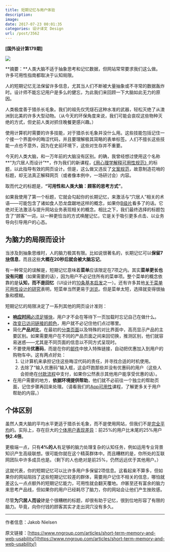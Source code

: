 ```yaml
---
title: 短期记忆与用户体验
description: 
image: 
date: 2017-07-23 00:01:35
categories: 设计译文 Design
url: /post/3562
---
```


**[国外设计第179期]**

![](https://cdn.victor42.work/posts/2017-07/07-21/1.jpg)

**摘要：**人类大脑不适于抽象思考和记忆数据，但网站常常要求我们这么做。许多可用性指南都取决于认知局限。

人的短期记忆无法保留许多信息，尤其当人们不断被大量抽象或不寻常的数据轰炸时。设计师不能忘记用户是多么的健忘，为此我们来回顾一下大脑如此无力的原因。

人类极度善于猎杀长毛象。我们的祖先仅凭燧石这种水准的武器，轻松灭绝了从澳洲到北美的许多大型动物。（从今天的环保角度来说，我们可能会哀叹这些物种灭绝的方式，但史前人类对抓住晚餐更感兴趣。）

使用计算机时需要的许多技能，对于猎杀长毛象并没什么用。这些技能包括记住一个接一个界面中的晦涩代码，并且要理解极其简略的表单标签。人们不擅长这些技能一点也不意外，因为在史前环境下，这些对生存并不重要。

今天的人类大脑，和一万年前的大脑没有区别。的确，我曾经想过使用这个名称**“为穴居人而设计”**，作为我们的新课程，[《用心理学解释可用性规范》](http://www.nngroup.com/courses/human-mind/)的标题，以此指导有效的网页设计。但是，这么做又违反了[文案规范](http://www.nngroup.com/courses/writing-1/)，故意制造花哨的标题，却无法真正解释网页（或者像本例中，一场研讨会）内容。

取而代之的标题是，**“可用性和人类大脑：顾客的思考方式”**。

如果我使用了第一个标题，它就会勾起你的长期记忆，来激活与“穴居人”相关的术语——可能包含了诸如食人恐龙盘踞地这样的概念，如果你[B级片](https://www.nngroup.com/articles/movies-usability-top-10-bloopers/)看多了的话。它绝对无法激活与提升网站业务表现相关的概念。相比之下，我们最终选择的标题包含了“顾客”一词，以一种更恰当的方式唤醒记忆，它是关于吸引更多点击、以业务导向引导用户的心态。

## 为脑力的局限而设计

当涉及到抽象思维时，人的脑力极其有限。比如说很著名的，长期记忆可以**保留7[块](https://www.nngroup.com/articles/chunking/)信息**，而且这些**大概在20秒后就会被大脑忘记**。

有一种常见的误解是，短期记忆意味着**菜单**应该限定在7项之内。其实**菜单更长也没有问题**（如果需要的话），因为用户不必记住所有的菜单项。整个菜单的概念依靠的是**认知，而不是回忆**（UI设计的[10条基本启发](https://www.nngroup.com/articles/ten-usability-heuristics/)之一）。还有许多其他[关于菜单可用性设计的研究](https://www.nngroup.com/courses/ia-2/)表明，短菜单当然更易于[浏览](https://www.nngroup.com/articles/right-justified-navigation-menus/)。但是菜单太短，选择就变得很抽象和模糊。

短期记忆的局限决定了一系列其他的网页设计准则：

- [**响应时间**必须足够快](http://www.nngroup.com/articles/website-response-times/)，用户才不会在等待下一页加载时忘记自己在做什么。
- [改变已访问链接的颜色](https://www.nngroup.com/articles/change-the-color-of-visited-links/)，用户就不必记住他们点过哪里。
- 简化**产品对比**，在最初的[分类页面](http://www.nngroup.com/reports/ecommerce-ux-homepages-and-category-pages/)以及特殊的对比界面中，高亮显示产品的主要区别。如果需要用户在不同的产品页面之间来回切换，推测区别，他们就容易迷惑——尤其是不同页面的信息以不同方式呈现时。
- 不要使用**优惠码**，而是在你的[邮件](http://www.nngroup.com/reports/newsletters/)中放入特殊链接，自动把优惠加入到用户的购物车中。这有两点好处：
	1. 让计算机来承担记住这些晦涩代码的责任，并寻找合适的时机使用。
	2. 去除了“输入优惠码”输入框，这会吓跑那些并没有优惠码的用户（这些人会拒绝在[付款流程](http://www.nngroup.com/reports/ecommerce-ux-shopping-carts-checkout-registration/)中支付，如果你公然表示其他用户能享受优惠的话）。
- 在用户需要的地方，**依据环境提供帮助**，他们就不必前往一个独立的帮助页面，记住步骤再回来处理。（请看我们的[App可用性](http://www.nngroup.com/courses/apps-1/)课程，了解更多关于用户帮助的内容。）

## 个体区别

虽然人类大脑的平均水平更适于猎杀长毛象，而不是使用网站，但我们不是[完全平均](https://www.nngroup.com/articles/are-users-stupid/)的。实际上，存在巨大的[个体用户表现差异](https://www.nngroup.com/articles/variability-in-user-performance/)：前25%的用户比末尾的25%用户**快2.4倍**。

更极端一点，只有**4%的人**有足够的脑力处理复杂的认知任务，例如运用专业背景知识产生高级联想。很可能你就在这个精英群体中。而且糟糕的是，你所处的互联网团队中许多成员也是。（剩下的人也绝对是前25%，仍然远远优于其他用户。）

这就代表，你的短期记忆可以比许多用户多保留2项信息。这看起来不算多，但如果你的网站阻挡了这些短期记忆较差的群体，需要用户记住不相关的信息，哪怕就差这么一点点额外的短期记忆能力，可用性就会翻天覆地。*你*甚至还有富余的脑力来思考产品线，但如果你的用户已经耗尽了脑力，你的网站会让他们产生挫败感。

尽管**为穴居人而设计**是个很糟糕的标题，却很有助于记忆，很到位地形容了有限的脑力。毕竟，向你付钱的顾客其实才走出洞穴没有多久。

---

作者信息：Jakob Nielsen

原文链接：[https://www.nngroup.com/articles/short-term-memory-and-web-usability/](https://www.nngroup.com/articles/short-term-memory-and-web-usability/)
